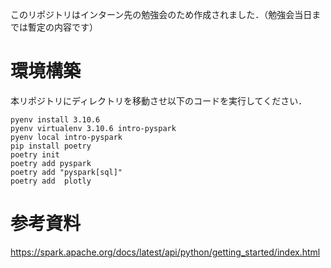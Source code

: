 このリポジトリはインターン先の勉強会のため作成されました．（勉強会当日までは暫定の内容です）

# 環境構築
本リポジトリにディレクトリを移動させ以下のコードを実行してください．

```
pyenv install 3.10.6
pyenv virtualenv 3.10.6 intro-pyspark
pyenv local intro-pyspark  
pip install poetry
poetry init
poetry add pyspark 
poetry add "pyspark[sql]"
poetry add  plotly 
```

# 参考資料
https://spark.apache.org/docs/latest/api/python/getting_started/index.html